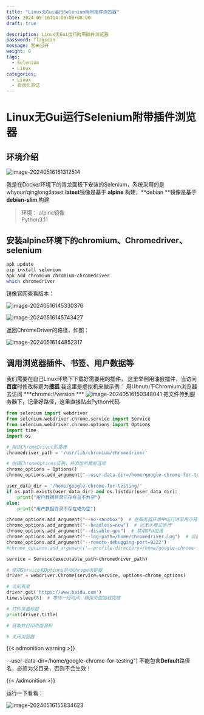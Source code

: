 ```yaml
---
title: "Linux无Gui运行Selenium附带插件浏览器"
date: 2024-05-16T14:00:00+08:00
draft: true

description: Linux无Gui运行附带插件浏览器
password: flagscan
message: 暂未公开
weight: 0
tags:
  - Selenium
  - Linux
categories:
  - Linux
  - 自动化测试
---
```


<!--more-->

# Linux无Gui运行Selenium附带插件浏览器

## 环境介绍
![image-20240516161312514](https://fastly.jsdelivr.net/gh/hack-scan/Blog-pic/posts/202405161613559.png)

我是在Docker环境下的青龙面板下安装的Selenium，系统采用的是whyour/qinglong:latest
**latest**镜像是基于 **alpine** 构建，**debian **镜像是基于 **debian-slim** 构建
>环境： alpine镜像  
>     Python3.11  

## 安装alpine环境下的chromium、Chromedriver、selenium
```bash
apk update
pip install selenium
apk add chromium chromium-chromedriver
which chromedriver
```
镜像官网查看版本：

![image-20240516145330376](https://fastly.jsdelivr.net/gh/hack-scan/Blog-pic/posts/posts/202405161453416.png)

![image-20240516145743427](https://fastly.jsdelivr.net/gh/hack-scan/Blog-pic/posts/202405161457455.png)

返回ChromeDriver的路径，如图：

![image-20240516144852317](https://fastly.jsdelivr.net/gh/hack-scan/Blog-pic/posts/202405161448335.png)

## 调用浏览器插件、书签、用户数据等
我们需要在自己Linux环境下下载好需要用的插件，
这里举例用油猴插件，当访问**百度**时修改标题为**搜狐**
我这里是虚拟机来做示例：
用Ubnutu下Chromium浏览器去访问 ***chrome://version	***
![image-20240516150348041](https://fastly.jsdelivr.net/gh/hack-scan/Blog-pic/posts/202405161503089.png)
把文件传到服务器下，记录好路径，这里直接贴出Python代码

```python
from selenium import webdriver
from selenium.webdriver.chrome.service import Service
from selenium.webdriver.chrome.options import Options
import time
import os

# 指定ChromeDriver的路径
chromedriver_path = '/usr/lib/chromium/chromedriver'

# 创建ChromeOptions实例，并添加所需的选项
chrome_options = Options()
chrome_options.add_argument("--user-data-dir=/home/google-chrome-for-testing")

user_data_dir = '/home/google-chrome-for-testing/'
if os.path.exists(user_data_dir) and os.listdir(user_data_dir):
    print("用户数据目录已存在且不为空")
else:
    print("用户数据目录不存在或为空")

chrome_options.add_argument("--no-sandbox")  # 在服务器环境中运行时禁用沙箱
chrome_options.add_argument("--headless=new")  # 以无头模式运行
chrome_options.add_argument("--disable-gpu")  # 禁用GPU加速
chrome_options.add_argument("--log-path=/home/chromedriver.log")  # 设置ChromeDriver日志路径
chrome_options.add_argument("--remote-debugging-port=9222")
#chrome_options.add_argument('--profile-directory=/home/google-chrome-for-testing')

service = Service(executable_path=chromedriver_path)

# 使用Service和Options启动Chrome浏览器
driver = webdriver.Chrome(service=service, options=chrome_options)

# 访问百度
driver.get('https://www.baidu.com')
time.sleep(8)  # 等待一段时间，确保页面加载完成

# 打印页面标题
print(driver.title)

# 获取并打印页面源码

# 关闭浏览器
```


{{< admonition warning >}}

--user-data-dir=/home/google-chrome-for-testing")
不能包含**Default**路径名，必须为父目录，否则不会生效！

{{< /admonition >}}

运行一下看看：

![image-20240516155834623](https://fastly.jsdelivr.net/gh/hack-scan/Blog-pic/posts/202405161558663.png)

